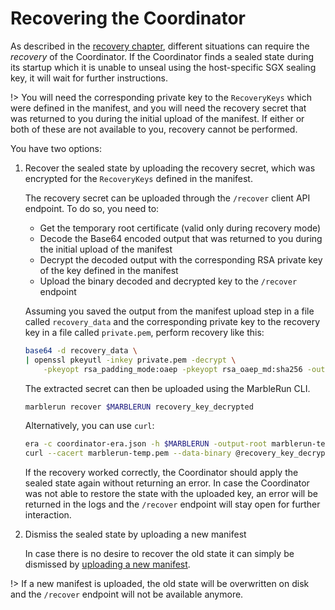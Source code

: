 # Recovering the Coordinator

As described in the [recovery chapter](features/recovery.md), different situations can require the *recovery* of the Coordinator.
If the Coordinator finds a sealed state during its startup which it is unable to unseal using the host-specific SGX sealing key, it will wait for further instructions.

!> You will need the corresponding private key to the `RecoveryKeys` which were defined in the manifest, and you will need the recovery secret that was returned to you during the initial upload of the manifest. If either or both of these are not available to you, recovery cannot be performed.

You have two options:

1. Recover the sealed state by uploading the recovery secret, which was encrypted for the `RecoveryKeys` defined in the manifest.

    The recovery secret can be uploaded through the `/recover` client API endpoint. To do so, you need to:

    * Get the temporary root certificate (valid only during recovery mode)
    * Decode the Base64 encoded output that was returned to you during the initial upload of the manifest
    * Decrypt the decoded output with the corresponding RSA private key of the key defined in the manifest
    * Upload the binary decoded and decrypted key to the `/recover` endpoint

    Assuming you saved the output from the manifest upload step in a file called `recovery_data` and the corresponding private key to the recovery key in a file called `private.pem`, perform recovery like this:

    ```bash
    base64 -d recovery_data \
    | openssl pkeyutl -inkey private.pem -decrypt \
        -pkeyopt rsa_padding_mode:oaep -pkeyopt rsa_oaep_md:sha256 -out recovery_key_decrypted
    ```

    The extracted secret can then be uploaded using the MarbleRun CLI.

    ```bash
    marblerun recover $MARBLERUN recovery_key_decrypted
    ```

    Alternatively, you can use `curl`:
    ```bash
    era -c coordinator-era.json -h $MARBLERUN -output-root marblerun-temp.pem
    curl --cacert marblerun-temp.pem --data-binary @recovery_key_decrypted https://$MARBLERUN/recover
    ```

    If the recovery worked correctly, the Coordinator should apply the sealed state again without returning an error. In case the Coordinator was not able to restore the state with the uploaded key, an error will be returned in the logs and the `/recover` endpoint will stay open for further interaction.

2. Dismiss the sealed state by uploading a new manifest

    In case there is no desire to recover the old state it can simply be dismissed by [uploading a new manifest](workflows/set-manifest.md).

!> If a new manifest is uploaded, the old state will be overwritten on disk and the `/recover` endpoint will not be available anymore.
